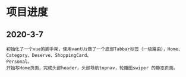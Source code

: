 # 项目进度

## 2020-3-7
```
初始化了一个vue的脚手架，使用vantUi做了一个底部Tabbar标签（一级路由），Home、Category、Deserve、ShoppingCard、
Personal。
开始写Home页面，完成头部header，头部导航topnav，轮播图swiper 的静态页面。
```


